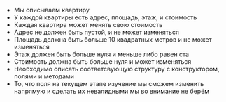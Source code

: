 - Мы описываем квартиру
- У каждой квартиры есть адрес, площадь, этаж, и стоимость
- Каждая квартира может менять свою стоимость
- Адрес не должен быть пустой, и не может изменяться
- Площадь должна быть больше 10 квадратных метров и не может изменяться
- Этаж должен быть больше нуля и меньше либо равен ста
- Стоимость должна быть больше нуля и может изменяться
- Необходимо описать соответсвующую структуру с конструктором, полями и методами
- То, что поля на текущем этапе изучение мы сможем изменить напрямую и сделать их невалидными мы во внимание не берём
